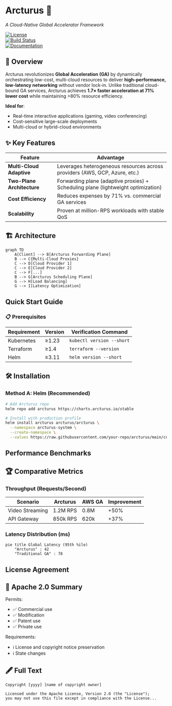# Arcturus 🌌  
*A Cloud-Native Global Accelerator Framework*  

[![License](https://img.shields.io/badge/License-Apache_2.0-blue.svg)](LICENSE)  
[![Build Status](https://img.shields.io/github/actions/workflow/status/your-repo/arcturus/ci.yml?branch=main)](https://github.com/your-repo/arcturus/actions)  
[![Documentation](https://img.shields.io/badge/docs-latest-brightgreen)](docs/)  

## 📌 Overview  
Arcturus revolutionizes **Global Acceleration (GA)** by dynamically orchestrating low-cost, multi-cloud resources to deliver **high-performance, low-latency networking** without vendor lock-in. Unlike traditional cloud-bound GA services, Arcturus achieves **1.7× faster acceleration at 71% lower cost** while maintaining >80% resource efficiency.  

**Ideal for**:  
- Real-time interactive applications (gaming, video conferencing)  
- Cost-sensitive large-scale deployments  
- Multi-cloud or hybrid-cloud environments  

## ✨ Key Features  
| **Feature**               | **Advantage**                                                                 |
|---------------------------|-------------------------------------------------------------------------------|
| **Multi-Cloud Adaptive**  | Leverages heterogeneous resources across providers (AWS, GCP, Azure, etc.)    |
| **Two-Plane Architecture**| Forwarding plane (adaptive proxies) + Scheduling plane (lightweight optimization) |
| **Cost Efficiency**       | Reduces expenses by 71% vs. commercial GA services                            |
| **Scalability**          | Proven at million-RPS workloads with stable QoS                              |

## 🏗️ Architecture  
```mermaid
graph TD
    A[Client] --> B[Arcturus Forwarding Plane]
    B --> C{Multi-Cloud Proxies}
    C --> D[Cloud Provider 1]
    C --> E[Cloud Provider 2]
    C --> F[...]
    B --> G[Arcturus Scheduling Plane]
    G --> H[Load Balancing]
    G --> I[Latency Optimization]
```
## Quick Start Guide

### 📋 Prerequisites
| Requirement       | Version  | Verification Command       |
|-------------------|----------|----------------------------|
| Kubernetes        | ≥1.23    | `kubectl version --short`  |
| Terraform         | ≥1.4     | `terraform --version`       |
| Helm              | ≥3.11    | `helm version --short`      |

## 🛠️ Installation
### Method A: Helm (Recommended)
```bash
# Add Arcturus repo
helm repo add arcturus https://charts.arcturus.io/stable

# Install with production profile
helm install arcturus arcturus/arcturus \
  --namespace arcturus-system \
  --create-namespace \
  --values https://raw.githubusercontent.com/your-repo/arcturus/main/config/production.yaml
```

## Performance Benchmarks

## 🏆 Comparative Metrics
### Throughput (Requests/Second)
| Scenario          | Arcturus | AWS GA | Improvement |
|-------------------|----------|--------|-------------|
| Video Streaming   | 1.2M RPS | 0.8M   | +50%        |
| API Gateway       | 850k RPS | 620k   | +37%        |

### Latency Distribution (ms)
```mermaid
pie title Global Latency (95th %ile)
    "Arcturus" : 42
    "Traditional GA" : 78
```

## License Agreement

## 📑 Apache 2.0 Summary
Permits:
- ✅ Commercial use  
- ✅ Modification  
- ✅ Patent use  
- ✅ Private use  

Requirements:
- ℹ️ License and copyright notice preservation  
- ℹ️ State changes  

## 🖋️ Full Text
```text
Copyright [yyyy] [name of copyright owner]

Licensed under the Apache License, Version 2.0 (the "License");
you may not use this file except in compliance with the License...
```

